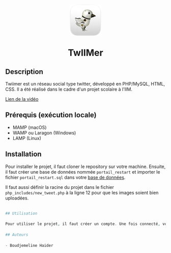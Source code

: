 <h1 align="center">
  <img src="img/logo_400.png" width="100">
  <p size="54px" align="center">TwIIMer</p>
</h1>

## Description

Twiimer est un réseau social type twitter, développé en PHP/MySQL, HTML, CSS. Il a été réalisé dans le cadre d'un projet scolaire à l'IIM.

[Lien de la vidéo](https://youtu.be/kkdxUpA6Dmw)

## Prérequis (exécution locale)

- MAMP (macOS)
- WAMP ou Laragon (Windows)
- LAMP (Linux)

## Installation

Pour installer le projet, il faut cloner le repository sur votre machine. Ensuite, il faut créer une base de données nommée `portail_restart` et importer le fichier `portail_restart.sql` dans votre [base de données](http://localhost/phpMyAdmin5/).

Il faut aussi définir la racine du projet dans le fichier `php_includes/new_tweet.php` à la ligne 12 pour que les images soient bien uploadées.

```php

## Utilisation

Pour utiliser le projet, il faut créer un compte. Une fois connecté, vous pouvez créer des tweems et les supprimer.

## Auteurs

- Boudjemeline Haider
